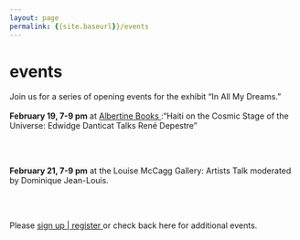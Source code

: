 ```yaml
---
layout: page
permalink: {{site.baseurl}}/events
---
```

<div id="column-a"><h1>events</h1></div>


<p><div id="column-b">Join us for a series of opening events for the exhibit “In All My Dreams.”  <br><br>
<strong>February 19, 7-9 pm</strong> at <a href="https://www.albertine.com/join-four-online-conversations-on-rene-depestres-hadriana-in-all-my-dreams/" target="_blank"> Albertine Books </a>:“Haiti on the Cosmic Stage of the Universe: Edwidge Danticat Talks René Depestre” 

<br><br>

<strong>February 21, 7-9 pm</strong> at the Louise McCagg Gallery: Artists Talk moderated by Dominique Jean-Louis. 

<br><br>

Please <a href="https://www.eventbrite.com/e/in-all-my-dreams-a-visual-installation-tickets-88776931191" target="_blank"> sign up | register </a> or check back here for additional events.
</div></p>
